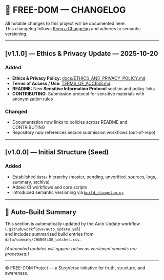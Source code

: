 # 🧾 FREE-DOM — CHANGELOG

All notable changes to this project will be documented here.  
This changelog follows [Keep a Changelog](https://keepachangelog.com/en/1.0.0/) and adheres to semantic versioning.

---

## [v1.1.0] — Ethics & Privacy Update — 2025-10-20
### Added
- **Ethics & Privacy Policy:** [docs/ETHICS_AND_PRIVACY_POLICY.md](docs/ETHICS_AND_PRIVACY_POLICY.md)
- **Terms of Access / Use:** [TERMS_OF_ACCESS.md](TERMS_OF_ACCESS.md)
- **README:** New **Sensitive Information Protocol** section and policy links
- **CONTRIBUTING:** Submission protocol for sensitive materials with anonymization rules

### Changed
- Documentation now links to policies across README and CONTRIBUTING
- Repository now references secure submission workflows (out-of-repo)

---

## [v1.0.0] — Initial Structure (Seed)
### Added
- Established `data/` hierarchy (master, pending, unverified, sources, logs, summary, archive)
- Added CI workflows and core scripts
- Introduced semantic versioning via [`build_changelog.py`](scripts/build_changelog.py)

---

## 🧮 Auto-Build Summary
This section is automatically updated by the Auto Update workflow (`.github/workflows/auto_update.yml`)  
and includes summarized build entries from `data/summary/CHANGELOG_batches.csv`.

*(Automated updates will appear below as versioned commits are processed.)*

---

© FREE-DOM Project — a StegVerse initiative for truth, structure, and awareness.
